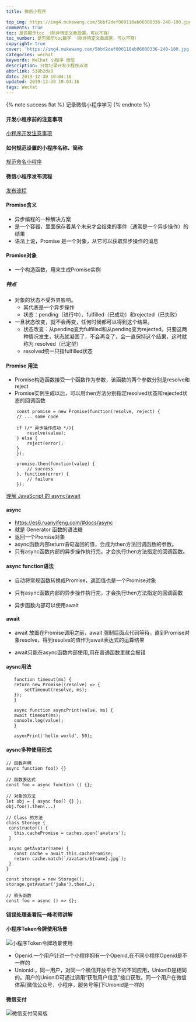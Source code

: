 ```yaml
---
title: 微信小程序

top_img: https://img4.mukewang.com/5bbf2def000118ab06000336-240-180.jpg
comments: true
toc: 是否顯示toc （除非特定文章設置，可以不寫）
toc_number: 是否顯示toc數字 （除非特定文章設置，可以不寫）
copyright: true
cover: 'https://img4.mukewang.com/5bbf2def000118ab06000336-240-180.jpg'
categories: wechat
keywords: WeChat 小程序 微信
description: 日常记录开发小程序点滴
abbrlink: 538b2da9
date: 2019-12-30 10:04:16
updated: 2019-12-30 10:04:16
tags: Wechat
---
```


<blockquote class="blockquote-center"></blockquote>
{% note success flat %}
记录微信小程序学习
{% endnote %}

#### 开发小程序前的注意事项

[小程序开发注意事项](https://cloud.tencent.com/developer/article/1552955)
#### 如何规范设置的小程序名称、简称
[规范命名小程序](https://developers.weixin.qq.com/community/develop/doc/0004221455ce78d413893d4b75b009?highLine=%25E7%2594%25B3%25E8%25AF%25B7%25E5%25A4%259A%25E4%25B8%25AA%25E5%25B0%258F%25E7%25A8%258B%25E5%25BA%258F)

#### 微信小程序发布流程
[发布流程](https://www.jianshu.com/p/a77b73f329e4)

#### Promise含义
- 异步编程的一种解决方案
- 是一个容器，里面保存着某个未来才会结束的事件（通常是一个异步操作）的结果
- 语法上说，Promise 是一个对象，从它可以获取异步操作的消息
#### Promise对象
-  一个构造函数，用来生成Promise实例
##### 特点
- 对象的状态不受外界影响。
    - 其代表是一个异步操作
    - 状态：pending（进行中）、fulfilled（已成功）和rejected（已失败）
- 一旦状态改变，就不会再变，任何时候都可以得到这个结果。
    - 状态改变：从pending变为fulfilled和从pending变为rejected。只要这两种情况发生，状态就凝固了，不会再变了，会一直保持这个结果，这时就称为 resolved（已定型）
    - resolved统一只指fulfilled状态
#### Promise 用法
- Promise构造函数接受一个函数作为参数，该函数的两个参数分别是resolve和reject
- Promise实例生成以后，可以用then方法分别指定resolved状态和rejected状态的回调函数
```
    const promise = new Promise(function(resolve, reject) {
    // ... some code

    if (/* 异步操作成功 */){
        resolve(value);
    } else {
        reject(error);
    }
    });

    promise.then(function(value) {
        // success
    }, function(error) {
        // failure
    });
```
[理解 JavaScript 的 async/await](https://segmentfault.com/a/1190000007535316)
#### async
-  https://es6.ruanyifeng.com/#docs/async
-  就是 Generator 函数的语法糖
-  返回一个Promise对象
-  async函数内部return语句返回的值，会成为then方法回调函数的参数。
- 只有async函数内部的异步操作执行完，才会执行then方法指定的回调函数。
#### async function语法
- 自动将常规函数转换成Promise，返回值也是一个Promise对象

- 只有async函数内部的异步操作执行完，才会执行then方法指定的回调函数

- 异步函数内部可以使用await
#### await
- await 放置在Promise调用之前，await 强制后面点代码等待，直到Promise对象resolve，得到resolve的值作为await表达式的运算结果

- await只能在async函数内部使用,用在普通函数里就会报错
#### aysnc用法
 ```
    function timeout(ms) {
    return new Promise((resolve) => {
        setTimeout(resolve, ms);
    });
    }

    async function asyncPrint(value, ms) {
    await timeout(ms);
    console.log(value);
    }

    asyncPrint('hello world', 50);
 ```
 #### aysnc多种使用形式
 ```
 // 函数声明
async function foo() {}

// 函数表达式
const foo = async function () {};

// 对象的方法
let obj = { async foo() {} };
obj.foo().then(...)

// Class 的方法
class Storage {
  constructor() {
    this.cachePromise = caches.open('avatars');
  }

  async getAvatar(name) {
    const cache = await this.cachePromise;
    return cache.match(`/avatars/${name}.jpg`);
  }
}

const storage = new Storage();
storage.getAvatar('jake').then(…);

// 箭头函数
const foo = async () => {};
 ```
#### 错误处理查看阮一峰老师讲解

#### 小程序Token令牌使用场景
![小程序Token令牌场景使用](https://i.loli.net/2020/03/22/TwCFRezYpZ8qyto.png)

- Openid:一个用户针对一个小程序拥有一个Openid,在不同小程序Openid是不一样的
- Unionid:，同一用户，对同一个微信开放平台下的不同应用，UnionID是相同的。用户的UnionID可通过调用“获取用户信息”接口获取。同一个用户在微信体系[微信公众号，小程序，服务号等]下Unionid是一样的

#### 微信支付
![微信支付简易版](https://i.loli.net/2020/03/22/Lj71lnU45gaZXkc.png)
